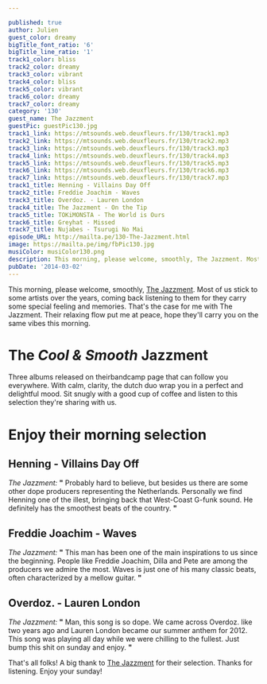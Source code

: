 ```yaml
---

published: true
author: Julien
guest_color: dreamy
bigTitle_font_ratio: '6'
bigTitle_line_ratio: '1'
track1_color: bliss
track2_color: dreamy
track3_color: vibrant
track4_color: bliss
track5_color: vibrant
track6_color: dreamy
track7_color: dreamy
category: '130'
guest_name: The Jazzment
guestPic: guestPic130.jpg
track1_link: https://mtsounds.web.deuxfleurs.fr/130/track1.mp3
track2_link: https://mtsounds.web.deuxfleurs.fr/130/track2.mp3
track3_link: https://mtsounds.web.deuxfleurs.fr/130/track3.mp3
track4_link: https://mtsounds.web.deuxfleurs.fr/130/track4.mp3
track5_link: https://mtsounds.web.deuxfleurs.fr/130/track5.mp3
track6_link: https://mtsounds.web.deuxfleurs.fr/130/track6.mp3
track7_link: https://mtsounds.web.deuxfleurs.fr/130/track7.mp3
track1_title: Henning - Villains Day Off
track2_title: Freddie Joachim - Waves
track3_title: Overdoz. - Lauren London
track4_title: The Jazzment - On the Tip
track5_title: TOKiMONSTA - The World is Ours
track6_title: Greyhat - Missed
track7_title: Nujabes - Tsurugi No Mai
episode_URL: http://mailta.pe/130-The-Jazzment.html
image: https://mailta.pe/img/fbPic130.jpg
musiColor: musiColor130.png
description: This morning, please welcome, smoothly, The Jazzment. Most of us stick to some artists over the years, coming back listening to them for they carry some special feeling and memories. That's the case for me with The Jazzment. Their relaxing flow put me at peace, hope they'll carry you on the same vibes this morning.
pubDate: '2014-03-02'
---
```



This morning, please welcome, smoothly, [The Jazzment](http://thejazzment.bandcamp.com/).
Most of us stick to some artists over the years, coming back listening to them for they carry some special feeling and memories. That's the case for me with The Jazzment. Their relaxing flow put me at peace, hope they'll carry you on the same vibes this morning.
 
# The _Cool & Smooth_ Jazzment
 
Three albums released on theirbandcamp page that can follow you everywhere. With calm, clarity, the dutch duo wrap you in a perfect and delightful mood. Sit snugly with a good cup of coffee and listen to this selection they're sharing with us.
 
# Enjoy their morning selection
 
## Henning - Villains Day Off
_The Jazzment:_ **"** Probably hard to believe, but besides us there are some other dope producers representing the Netherlands. Personally we find Henning one of the illest, bringing back that West-Coast G-funk sound. He definitely has the smoothest beats of the country. **"** 
 
## Freddie Joachim - Waves
_The Jazzment:_ **"** This man has been one of the main inspirations to us since the beginning. People like Freddie Joachim, Dilla and Pete are among the producers we admire the most. Waves is just one of his many classic beats, often characterized by a mellow guitar. **"** 
 
## Overdoz. - Lauren London
_The Jazzment:_ **"** Man, this song is so dope. We came across Overdoz. like two years ago and Lauren London became our summer anthem for 2012. This song was playing all day while we were chilling to the fullest. Just bump this shit on sunday and enjoy. **"**  
 

That's all folks! A big thank to [The Jazzment](http://thejazzment.bandcamp.com/) for their selection.
Thanks for listening. Enjoy your sunday!
